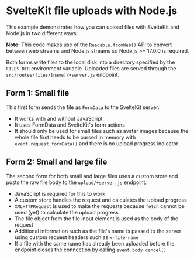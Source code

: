 # SvelteKit file uploads with Node.js

This example demonstrates how you can upload files with SvelteKit and Node.js in two different ways.

**Note:** This code makes use of the `Readable.fromWeb()` API to convert between web streams and Node.js streams so Node.js >= 17.0.0 is required.

Both forms write files to the local disk into a directory specified by the `FILES_DIR` environment variable. Uploaded files are served through the `src/routes/files/[name]/+server.js` endpoint.

## Form 1: Small file
This first form sends the file as `FormData` to the SvelteKit server.

- It works with and without JavaScript
- It uses FormData and SvelteKit's form actions
- It should only be used for small files such as avatar images because the whole file first needs to be parsed in memory with `event.request.formData()` and there is no upload progress indicator.

## Form 2: Small and large file
The second form for both small and large files uses a custom store and posts the raw file body to the `upload/+server.js` endpoint.

- JavaScript is required for this to work
- A custom store handles the request and calculates the upload progress
- `XMLHTTPRequest` is used to make the requests because `fetch` cannot be used (yet) to calculate the upload progress
- The file object from the file input element is used as the body of the request
- Additional information such as the file's name is passed to the server using custom request headers such as `x-file-name`
- If a file with the same name has already been uploaded before the endpoint closes the connection by calling `event.body.cancel()`


